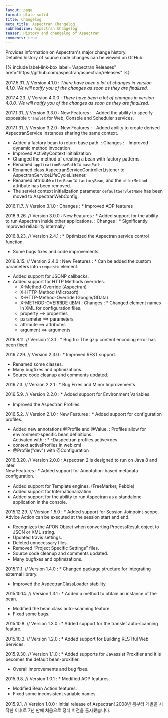 ```yaml
---
layout: page
format: plate solid
title: Changelog
meta_title: Aspectran Changelog
subheadline: Aspectran Changelog
teaser: History and changelog of Aspectran
comments: true
---
```


<div class="callout info radius b30">
  <p>Provides information on Aspectran's major change history.<br/>
  Detailed history of source code changes can be viewed on GitHub.</p>
  {% include label-link-box label="Aspectran Releases" href="https://github.com/aspectran/aspectran/releases" %}
</div>

2017.5.31. // Version 4.1.0
: *There have been a lot of changes in version 4.1.0. We will notify you of the changes as soon as they are finalized.*

2017.4.23. // Version 4.0.0
: *There have been a lot of changes in version 4.0.0. We will notify you of the changes as soon as they are finalized.*

2017.1.31. // Version 3.3.0
: New Features
: - Added the ability to specify exposable `translet` for Web, Console and Scheduler services.

2017.1.31. // Version 3.2.0
: New Features
: - Added ability to create derived AspectranService instances sharing the same context.
  - Added a factory bean to return base path.
: Changes
: - Improved dynamic method invocation
  - Improved ActivityContext initialization
  - Changed the method of creating a bean with factory patterns.
  - Renamed `applicationBasePath` to `basePath`.
  - Renamed class AspectranServiceControllerListener to AspectranServiceLifeCycleListener.
  - Renamed attribute `offerBean` to `factoryBean`, and the `offerMethod` attribute has been removed.
  - The servlet context initialization parameter `defaultServletName` has been moved to AspectranWebConfig.

2016.11.7. // Version 3.1.0
: Changes
: * Improved AOP features

2016.9.26. // Version 3.0.0
: New Features
: * Added support for the ability to run Aspectran inside other applications.
: Changes
: * Significantly improved reliability internally

2016.8.23. // Version 2.4.1
: * Optimized the Aspectran service control function.
  * Some bugs fixes and code improvements.

2016.8.15. // Version 2.4.0
: New Features
: * Can be added the custom parameters into `<request>` element.
  * Added support for JSONP callbacks.
  * Added support for HTTP Methods overrides.
    - X-Method-Override (Aspectran)
    - X-HTTP-Method (Microsoft)
    - X-HTTP-Method-Override (Google/GData)
    - X-METHOD-OVERRIDE (IBM)
: Changes
: * Changed element names in XML for configuration files.
    - property ==&gt; properties
    - parameter ==&gt; parameters
    - attribute ==&gt; attributes
    - argument ==&gt; arguments

2016.8.11. // Version 2.3.1
: * Bug fix: The gzip content encoding error has been fixed.

2016.7.29. // Version 2.3.0
: * Improved REST support.
  * Renamed some classes.
  * Many bugfixes and optimizations.
  * Source code cleanup and comments updated.

2016.7.3. // Version 2.2.1
: * Bug Fixes and Minor Improvements

2016.5.9. // Version 2.2.0
: * Added support for Environment Variables.
  * Improved the Aspectran Profiles.

2016.5.2. // Version 2.1.0
: New Features
: * Added support for configuration profiles.
  * Added new annotations @Profile and @Value.
: Profiles allow for environment-specific bean definitions.  
  Activated with:
: * -Daspectran.profiles.active=dev
  * context.activeProfiles in web.xml
  * @Profile("dev") with @Configuration

2016.3.20. // Version 2.0.0
: Aspectran 2 is designed to run on Java 8 and later.  
  New Features
: * Added support for Annotation-based metadata configuration.
  * Added support for Template engines. (FreeMarker, Pebble)
  * Added support for Internationalization.
  * Added support for the ability to run Aspectran as a standalone application in the console.

2015.12.29. // Version 1.5.0
: * Added support for Session Joinpoint-scope.  
    Advice Action can be executed at the session start and end.
  * Recognizes the APON Object when converting ProcessResult object to JSON or XML string.
  * Updated travis settings.
  * Deleted unnecessary files.
  * Removed “Project Specific Settings” files.
  * Source code cleanup and comments updated.
  * Many bugfixes and optimizations.

2015.11.1. // Version 1.4.0
: * Changed package structure for integrating external library.
  * Improved the AspectranClassLoader stability.

2015.10.14. // Version 1.3.1
: * Added a method  to obtain an instance of the bean.
  * Modified the bean class auto-scanning feature.
  * Fixed some bugs.

2015.10.8. // Version 1.3.0
: * Added support for the translet auto-scanning feature.

2015.10.3. // Version 1.2.0
: * Added support for Building RESTful Web Services.

2015.9.30. // Version 1.1.0
: * Added supports for Javassist Proxifier and it is becomes the default bean-proxifier.
  * Overall improvements and bug fixes.

2015.9.8. // Version 1.0.1
: * Modified AOP features.
  * Modified Bean Action features.
  * Fixed some inconsistent variable names.

2015.9.1. // Version 1.0.0
: Initial release of Aspectran! 2008년 봄부터 개발을 시작한 이후로 7년 만에 처음으로 정식 버전을 출시했습니다.
